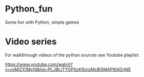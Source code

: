 # Python_fun
Some fun with Python, simple games

# Video series
For walkthrough videos of the python sources see Youtube playlist:

  https://www.youtube.com/watch?v=vxMjZX1Mxf4&list=PLJBtJTYGPSzK9izjzMcBi5MAPl6ADrjNE
